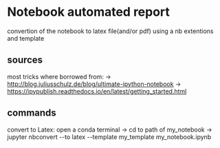 # Notebook automated report

convertion of the notebook to latex file(and/or pdf) using a nb extentions and template

## sources
most tricks where borrowed from:
    -> http://blog.juliusschulz.de/blog/ultimate-ipython-notebook
    -> https://ipypublish.readthedocs.io/en/latest/getting_started.html

## commands
convert to Latex:
open a conda terminal
    -> cd to path of my_notebook
    -> jupyter nbconvert --to latex --template my_template my_notebook.ipynb
